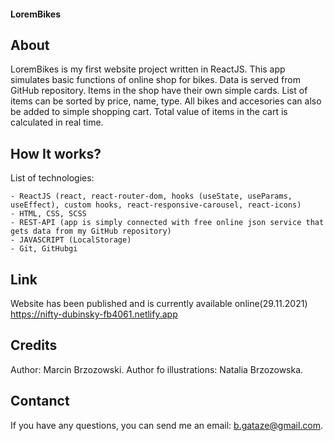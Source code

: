 #### LoremBikes

## About
LoremBikes is my first website project written in ReactJS. This app simulates basic functions of online shop for bikes. Data is served from GitHub repository. Items in the shop have their own simple cards. List of items can be sorted by price, name, type. All bikes and accesories can also be added to simple shopping cart. Total value of items in the cart is calculated in real time. 

## How It works?
List of technologies: 

    - ReactJS (react, react-router-dom, hooks (useState, useParams, useEffect), custom hooks, react-responsive-carousel, react-icons)
    - HTML, CSS, SCSS
    - REST-API (app is simply connected with free online json service that gets data from my GitHub repository)
    - JAVASCRIPT (LocalStorage)
    - Git, GitHubgi

## Link
Website has been published and is currently available online(29.11.2021)
https://nifty-dubinsky-fb4061.netlify.app

## Credits
Author: Marcin Brzozowski. Author fo illustrations: Natalia Brzozowska.

## Contanct
If you have any questions, you can send me an email: b.gataze@gmail.com.